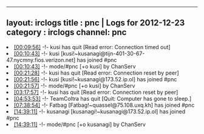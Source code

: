 
---
layout: irclogs
title : pnc | Logs for 2012-12-23
category : irclogs
channel: pnc
---
<li class="logitem"><a href="#00:09:56" name="00:09:56" class="time">[00:09:56]</a> -!- <span class="quit">kusi</span> has quit [Read error: Connection timed out] </li>
<li class="logitem"><a href="#00:10:43" name="00:10:43" class="time">[00:10:43]</a> -!- <span class="join">kusi</span> [kusi!~kusanagi@tijn-401-30-67-47.nycmny.fios.verizon.net] has joined #pnc </li>
<li class="logitem"><a href="#00:10:43" name="00:10:43" class="time">[00:10:43]</a> -!- mode/<span class="mode">#pnc</span> [+o kusi] by ChanServ </li>
<li class="logitem"><a href="#00:21:28" name="00:21:28" class="time">[00:21:28]</a> -!- <span class="quit">kusi</span> has quit [Read error: Connection reset by peer] </li>
<li class="logitem"><a href="#00:21:56" name="00:21:56" class="time">[00:21:56]</a> -!- <span class="join">kusi</span> [kusi!~kusanagi@173.52.ip.ol] has joined #pnc </li>
<li class="logitem"><a href="#00:21:57" name="00:21:57" class="time">[00:21:57]</a> -!- mode/<span class="mode">#pnc</span> [+o kusi] by ChanServ </li>
<li class="logitem"><a href="#03:17:57" name="03:17:57" class="time">[03:17:57]</a> -!- <span class="quit">kusi</span> has quit [Read error: Connection reset by peer] </li>
<li class="logitem"><a href="#04:53:53" name="04:53:53" class="time">[04:53:53]</a> -!- <span class="quit">TeamColtra</span> has quit [Quit: Computer has gone to sleep.] </li>
<li class="logitem"><a href="#07:38:54" name="07:38:54" class="time">[07:38:54]</a> -!- <span class="join">Fatbag</span> [Fatbag!~quassel@75.108.uxq.kh] has joined #pnc </li>
<li class="logitem"><a href="#14:39:11" name="14:39:11" class="time">[14:39:11]</a> -!- <span class="join">kusanagi</span> [kusanagi!~kusanagi@173.52.ip.ol] has joined #pnc </li>
<li class="logitem"><a href="#14:39:11" name="14:39:11" class="time">[14:39:11]</a> -!- mode/<span class="mode">#pnc</span> [+o kusanagi] by ChanServ </li>


